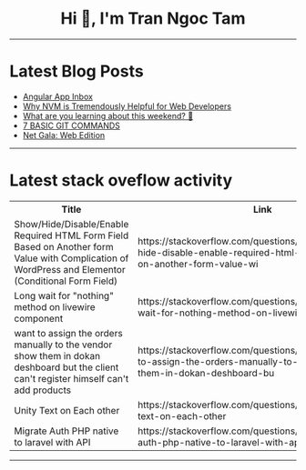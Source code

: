 <h1 align="center">Hi 👋, I'm Tran Ngoc Tam</h1>

---

# Latest Blog Posts 
<!-- BLOG-POST-LIST:START -->
- [Angular App Inbox](https://dev.to/suprsend/angular-app-inbox-2ik7)
- [Why NVM is Tremendously Helpful for Web Developers](https://dev.to/mohammadfaisal/why-nvm-is-tremendously-helpful-for-web-developers-17i9)
- [What are you learning about this weekend? 🧠](https://dev.to/devteam/what-are-you-learning-about-this-weekend-1nn8)
- [7 BASIC GIT COMMANDS](https://dev.to/abbymaribe/7-basic-git-commands-3cnm)
- [Net Gala: Web Edition](https://dev.to/arndom/net-gala-web-edition-143f)
<!-- BLOG-POST-LIST:END -->

---

# Latest stack oveflow activity
<table>
  <tr><th>Title</th><th>Link</th></tr>
  <!-- STACKOVERFLOW:START --><tr><td>Show/Hide/Disable/Enable Required HTML Form Field Based on Another form Value with Complication of WordPress and Elementor &lpar;Conditional Form Field&rpar;</td><td>https://stackoverflow.com/questions/78464144/show-hide-disable-enable-required-html-form-field-based-on-another-form-value-wi</td></tr><tr><td>Long wait for &quot;nothing&quot; method on livewire component</td><td>https://stackoverflow.com/questions/78463971/long-wait-for-nothing-method-on-livewire-component</td></tr><tr><td>want to assign the orders manually to the vendor show them in dokan deshboard but the client can&#39;t register himself can&#39;t add products</td><td>https://stackoverflow.com/questions/78463864/want-to-assign-the-orders-manually-to-the-vendor-show-them-in-dokan-deshboard-bu</td></tr><tr><td>Unity Text on Each other</td><td>https://stackoverflow.com/questions/78463848/unity-text-on-each-other</td></tr><tr><td>Migrate Auth PHP native to laravel with API</td><td>https://stackoverflow.com/questions/78463734/migrate-auth-php-native-to-laravel-with-api</td></tr><!-- STACKOVERFLOW:END -->
</table>

---


